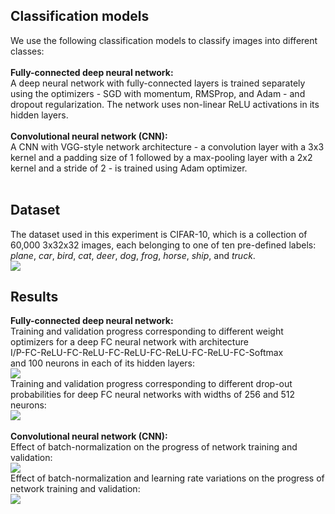 ## Classification models
We use the following classification models to classify images into different classes: <br /><br />
**Fully-connected deep neural network:** <br />
A deep neural network with fully-connected layers is trained separately using the optimizers - SGD with momentum, RMSProp, and Adam - and dropout regularization. The network uses non-linear ReLU activations in its hidden layers.<br /><br />
**Convolutional neural network (CNN):** <br />
A CNN with VGG-style network architecture - a convolution layer with a 3x3 kernel and a padding size of 1 followed by a max-pooling layer with a 2x2 kernel and a stride of 2 - is trained using Adam optimizer. <br /><br />

## Dataset
The dataset used in this experiment is CIFAR-10, which is a collection of 60,000 3x32x32 images, each belonging to one of ten pre-defined labels: _plane_, _car_, _bird_, _cat_, _deer_, _dog_, _frog_, _horse_, _ship_, and _truck_. <br />
![](https://github.com/rprasan/Computer-Vision/blob/main/1.%20k%20Nearest%20Neighbors/Capture.PNG) <br />

## Results
**Fully-connected deep neural network:** <br />
Training and validation progress corresponding to different weight optimizers for a deep FC neural network with architecture <br />
I/P-FC-ReLU-FC-ReLU-FC-ReLU-FC-ReLU-FC-ReLU-FC-Softmax <br />
and 100 neurons in each of its hidden layers: <br />
![](https://github.com/rprasan/Computer-Vision/blob/main/3.%20Convolutional%20Neural%20Network/Results/1.%20Fully-conected%20neural%20network/Progress1.png) <br />
Training and validation progress corresponding to different drop-out probabilities for deep FC neural networks with widths of 256 and 512 neurons:<br />
![](https://github.com/rprasan/Computer-Vision/blob/main/3.%20Convolutional%20Neural%20Network/Results/1.%20Fully-conected%20neural%20network/Progress2.png) <br /><br />
**Convolutional neural network (CNN):** <br />
Effect of batch-normalization on the progress of network training and validation: <br />
![](https://github.com/rprasan/Computer-Vision/blob/main/3.%20Convolutional%20Neural%20Network/Results/2.%20Convolutional%20neural%20network/Progress1.png) <br />
Effect of batch-normalization and learning rate variations on the progress of network training and validation: <br />
![](https://github.com/rprasan/Computer-Vision/blob/main/3.%20Convolutional%20Neural%20Network/Results/2.%20Convolutional%20neural%20network/Progress2.png) <br /><br />
